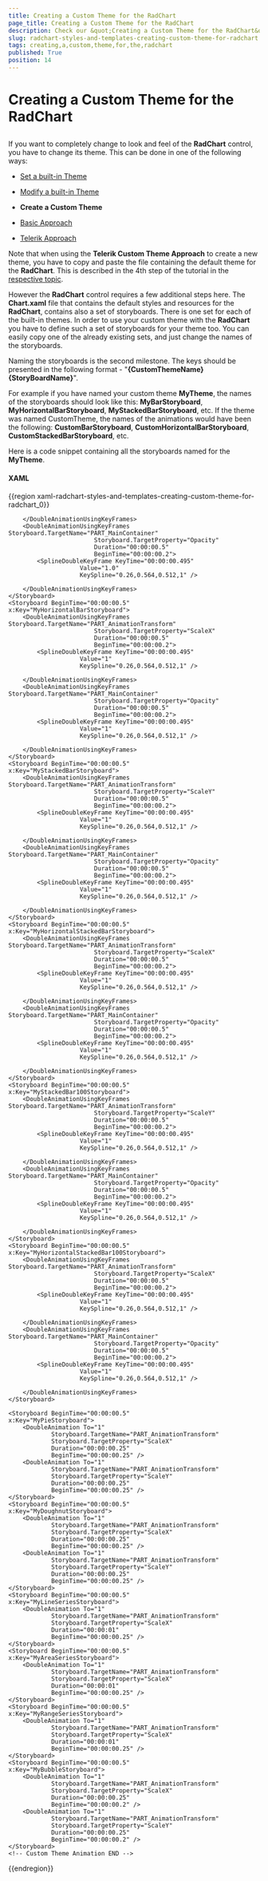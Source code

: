 ```yaml
---
title: Creating a Custom Theme for the RadChart
page_title: Creating a Custom Theme for the RadChart
description: Check our &quot;Creating a Custom Theme for the RadChart&quot; documentation article for the RadChart {{ site.framework_name }} control.
slug: radchart-styles-and-templates-creating-custom-theme-for-radchart
tags: creating,a,custom,theme,for,the,radchart
published: True
position: 14
---
```


# Creating a Custom Theme for the RadChart



## 

If you want to completely change to look and feel of the __RadChart__ control, you have to change its theme. This can be done in one of the following ways:

* [Set a built-in Theme](http://www.telerik.com/help/silverlight/common-styling-apperance-setting-theme.html)

* [Modify a built-in Theme](http://www.telerik.com/help/silverlight/common-styling-apperance-modifying-built-in-theme.html)

* __Create a Custom Theme__

* [Basic Approach](http://www.telerik.com/help/silverlight/common-styling-apperance-themes-custom-theme-project.html)

* [Telerik Approach](http://www.telerik.com/help/silverlight/common-styling-apperance-themes-custom-theme-project-telerik-approach.html)

Note that when using the __Telerik Custom Theme Approach__ to create a new theme, you have to copy and paste the file containing the default theme for the __RadChart__. This is described in the 4th step of the tutorial in the [respective topic](http://www.telerik.com/help/silverlight/common-styling-apperance-themes-custom-theme-project-telerik-approach.html).

However the __RadChart__ control requires a few additional steps here. The __Chart.xaml__ file that contains the default styles and resources for the __RadChart__, contains also a set of storyboards. There is one set for each of the built-in themes. In order to use your custom theme with the __RadChart__ you have to define such a set of storyboards for your theme too. You can easily copy one of the already existing sets, and just change the names of the storyboards.

Naming the storyboards is the second milestone. The keys should be presented in the following format - "__{CustomThemeName}{StoryBoardName}__".

For example if you have named your custom theme __MyTheme__, the names of the storyboards should look like this: __MyBarStoryboard__, __MyHorizontalBarStoryboard__, __MyStackedBarStoryboard__, etc. If the theme was named CustomTheme, the names of the animations would have been the following: __CustomBarStoryboard__, __CustomHorizontalBarStoryboard__, __CustomStackedBarStoryboard__, etc.

Here is a code snippet containing all the storyboards named for the __MyTheme__.

#### __XAML__

{{region xaml-radchart-styles-and-templates-creating-custom-theme-for-radchart_0}}
	<!-- Custom Theme Animation BEGIN -->
	<Storyboard BeginTime="00:00:00.5"
	x:Key="MyBarStoryboard">
	    <DoubleAnimationUsingKeyFrames Storyboard.TargetName="PART_AnimationTransform"
	                        Storyboard.TargetProperty="ScaleY"
	                        Duration="00:00:00.5"
	                        BeginTime="00:00:00.2">
	        <SplineDoubleKeyFrame KeyTime="00:00:00.495"
	                    Value="1"
	                    KeySpline="0.26,0.564,0.512,1" />
	
	    </DoubleAnimationUsingKeyFrames>
	    <DoubleAnimationUsingKeyFrames Storyboard.TargetName="PART_MainContainer"
	                        Storyboard.TargetProperty="Opacity"
	                        Duration="00:00:00.5"
	                        BeginTime="00:00:00.2">
	        <SplineDoubleKeyFrame KeyTime="00:00:00.495"
	                    Value="1.0"
	                    KeySpline="0.26,0.564,0.512,1" />
	
	    </DoubleAnimationUsingKeyFrames>
	</Storyboard>
	<Storyboard BeginTime="00:00:00.5"
	x:Key="MyHorizontalBarStoryboard">
	    <DoubleAnimationUsingKeyFrames Storyboard.TargetName="PART_AnimationTransform"
	                        Storyboard.TargetProperty="ScaleX"
	                        Duration="00:00:00.5"
	                        BeginTime="00:00:00.2">
	        <SplineDoubleKeyFrame KeyTime="00:00:00.495"
	                    Value="1"
	                    KeySpline="0.26,0.564,0.512,1" />
	
	    </DoubleAnimationUsingKeyFrames>
	    <DoubleAnimationUsingKeyFrames Storyboard.TargetName="PART_MainContainer"
	                        Storyboard.TargetProperty="Opacity"
	                        Duration="00:00:00.5"
	                        BeginTime="00:00:00.2">
	        <SplineDoubleKeyFrame KeyTime="00:00:00.495"
	                    Value="1"
	                    KeySpline="0.26,0.564,0.512,1" />
	
	    </DoubleAnimationUsingKeyFrames>
	</Storyboard>
	<Storyboard BeginTime="00:00:00.5"
	x:Key="MyStackedBarStoryboard">
	    <DoubleAnimationUsingKeyFrames Storyboard.TargetName="PART_AnimationTransform"
	                        Storyboard.TargetProperty="ScaleY"
	                        Duration="00:00:00.5"
	                        BeginTime="00:00:00.2">
	        <SplineDoubleKeyFrame KeyTime="00:00:00.495"
	                    Value="1"
	                    KeySpline="0.26,0.564,0.512,1" />
	
	    </DoubleAnimationUsingKeyFrames>
	    <DoubleAnimationUsingKeyFrames Storyboard.TargetName="PART_MainContainer"
	                        Storyboard.TargetProperty="Opacity"
	                        Duration="00:00:00.5"
	                        BeginTime="00:00:00.2">
	        <SplineDoubleKeyFrame KeyTime="00:00:00.495"
	                    Value="1"
	                    KeySpline="0.26,0.564,0.512,1" />
	
	    </DoubleAnimationUsingKeyFrames>
	</Storyboard>
	<Storyboard BeginTime="00:00:00.5"
	x:Key="MyHorizontalStackedBarStoryboard">
	    <DoubleAnimationUsingKeyFrames Storyboard.TargetName="PART_AnimationTransform"
	                        Storyboard.TargetProperty="ScaleX"
	                        Duration="00:00:00.5"
	                        BeginTime="00:00:00.2">
	        <SplineDoubleKeyFrame KeyTime="00:00:00.495"
	                    Value="1"
	                    KeySpline="0.26,0.564,0.512,1" />
	
	    </DoubleAnimationUsingKeyFrames>
	    <DoubleAnimationUsingKeyFrames Storyboard.TargetName="PART_MainContainer"
	                        Storyboard.TargetProperty="Opacity"
	                        Duration="00:00:00.5"
	                        BeginTime="00:00:00.2">
	        <SplineDoubleKeyFrame KeyTime="00:00:00.495"
	                    Value="1"
	                    KeySpline="0.26,0.564,0.512,1" />
	
	    </DoubleAnimationUsingKeyFrames>
	</Storyboard>
	<Storyboard BeginTime="00:00:00.5"
	x:Key="MyStackedBar100Storyboard">
	    <DoubleAnimationUsingKeyFrames Storyboard.TargetName="PART_AnimationTransform"
	                        Storyboard.TargetProperty="ScaleY"
	                        Duration="00:00:00.5"
	                        BeginTime="00:00:00.2">
	        <SplineDoubleKeyFrame KeyTime="00:00:00.495"
	                    Value="1"
	                    KeySpline="0.26,0.564,0.512,1" />
	
	    </DoubleAnimationUsingKeyFrames>
	    <DoubleAnimationUsingKeyFrames Storyboard.TargetName="PART_MainContainer"
	                        Storyboard.TargetProperty="Opacity"
	                        Duration="00:00:00.5"
	                        BeginTime="00:00:00.2">
	        <SplineDoubleKeyFrame KeyTime="00:00:00.495"
	                    Value="1"
	                    KeySpline="0.26,0.564,0.512,1" />
	
	    </DoubleAnimationUsingKeyFrames>
	</Storyboard>
	<Storyboard BeginTime="00:00:00.5"
	x:Key="MyHorizontalStackedBar100Storyboard">
	    <DoubleAnimationUsingKeyFrames Storyboard.TargetName="PART_AnimationTransform"
	                        Storyboard.TargetProperty="ScaleX"
	                        Duration="00:00:00.5"
	                        BeginTime="00:00:00.2">
	        <SplineDoubleKeyFrame KeyTime="00:00:00.495"
	                    Value="1"
	                    KeySpline="0.26,0.564,0.512,1" />
	
	    </DoubleAnimationUsingKeyFrames>
	    <DoubleAnimationUsingKeyFrames Storyboard.TargetName="PART_MainContainer"
	                        Storyboard.TargetProperty="Opacity"
	                        Duration="00:00:00.5"
	                        BeginTime="00:00:00.2">
	        <SplineDoubleKeyFrame KeyTime="00:00:00.495"
	                    Value="1"
	                    KeySpline="0.26,0.564,0.512,1" />
	
	    </DoubleAnimationUsingKeyFrames>
	</Storyboard>
	
	<Storyboard BeginTime="00:00:00.5"
	x:Key="MyPieStoryboard">
	    <DoubleAnimation To="1"
	            Storyboard.TargetName="PART_AnimationTransform"
	            Storyboard.TargetProperty="ScaleX"
	            Duration="00:00:00.25"
	            BeginTime="00:00:00.25" />
	    <DoubleAnimation To="1"
	            Storyboard.TargetName="PART_AnimationTransform"
	            Storyboard.TargetProperty="ScaleY"
	            Duration="00:00:00.25"
	            BeginTime="00:00:00.25" />
	</Storyboard>
	<Storyboard BeginTime="00:00:00.5"
	x:Key="MyDoughnutStoryboard">
	    <DoubleAnimation To="1"
	            Storyboard.TargetName="PART_AnimationTransform"
	            Storyboard.TargetProperty="ScaleX"
	            Duration="00:00:00.25"
	            BeginTime="00:00:00.25" />
	    <DoubleAnimation To="1"
	            Storyboard.TargetName="PART_AnimationTransform"
	            Storyboard.TargetProperty="ScaleY"
	            Duration="00:00:00.25"
	            BeginTime="00:00:00.25" />
	</Storyboard>
	<Storyboard BeginTime="00:00:00.5"
	x:Key="MyLineSeriesStoryboard">
	    <DoubleAnimation To="1"
	            Storyboard.TargetName="PART_AnimationTransform"
	            Storyboard.TargetProperty="ScaleX"
	            Duration="00:00:01"
	            BeginTime="00:00:00.25" />
	</Storyboard>
	<Storyboard BeginTime="00:00:00.5"
	x:Key="MyAreaSeriesStoryboard">
	    <DoubleAnimation To="1"
	            Storyboard.TargetName="PART_AnimationTransform"
	            Storyboard.TargetProperty="ScaleX"
	            Duration="00:00:01"
	            BeginTime="00:00:00.25" />
	</Storyboard>
	<Storyboard BeginTime="00:00:00.5"
	x:Key="MyRangeSeriesStoryboard">
	    <DoubleAnimation To="1"
	            Storyboard.TargetName="PART_AnimationTransform"
	            Storyboard.TargetProperty="ScaleX"
	            Duration="00:00:01"
	            BeginTime="00:00:00.25" />
	</Storyboard>
	<Storyboard BeginTime="00:00:00.5"
	x:Key="MyBubbleStoryboard">
	    <DoubleAnimation To="1"
	            Storyboard.TargetName="PART_AnimationTransform"
	            Storyboard.TargetProperty="ScaleX"
	            Duration="00:00:00.25"
	            BeginTime="00:00:00.2" />
	    <DoubleAnimation To="1"
	            Storyboard.TargetName="PART_AnimationTransform"
	            Storyboard.TargetProperty="ScaleY"
	            Duration="00:00:00.25"
	            BeginTime="00:00:00.2" />
	</Storyboard>
	<!-- Custom Theme Animation END -->
{{endregion}}